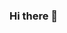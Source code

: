 ### Hi there 👋

<!--
**sadafsf/sadafsf** is a ✨ _special_ ✨ repository because its `README.md` (this file) appears on your GitHub profile.

Here are some ideas to get you started:

- 🔭 I’m currently working on Engagement detection in e-learning environment 
- 🌱 Egar to apply end-to-end models and ml models in detecting engagement in Rehabilitation 
- 💬 Tools: Python, C, C++, MATLAB, PyTorch, Tensorflow, SQL, Dejango 
- 📫 How to reach me: sadaf.safa@mail.utoronto.ca 
-->
